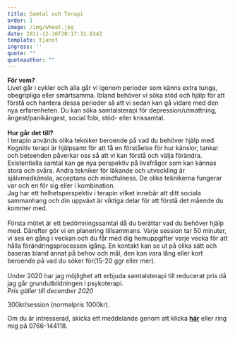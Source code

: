 ```yaml
---
title: Samtal och Terapi
order: 1
image: /img/wheat.jpg
date: 2011-12-16T20:17:31.834Z
template: tjanst
ingress: ''
quote: ""
quoteauthor: ""
---
```

**För vem?**<br/>Livet går i cykler och alla går vi igenom perioder som känns extra tunga, obegripliga eller smärtsamma. Ibland behöver vi söka stöd och hjälp för att förstå och hantera dessa perioder så att vi sedan kan gå vidare med den nya erfarenheten. Du kan söka samtalsterapi för depression/utmattning, ångest/panikångest, social fobi, stöd- eller krissamtal.<br/><br/>**Hur går det till?**<br/>I terapin används olika tekniker beroende på vad du behöver hjälp med.\
Kognitiv terapi är hjälpsamt för att få en förståelse för hur känslor, tankar och beteenden påverkar oss så att vi kan förstå och välja förändra. Existentiella samtal kan ge nya perspektiv på livsfrågor som kan kännas stora och svåra. Andra tekniker för läkande och utveckling är självmedkänsla, acceptans och mindfulness. De olika teknikerna fungerar var och en för sig eller i kombination.<br/>Jag har ett helhetsperspektiv i terapin vilket innebär att ditt sociala sammanhang och din uppväxt är viktiga delar för att förstå det mående du kommer med.<br/><br/>Första mötet är ett bedömningssamtal då du berättar vad du behöver hjälp med. Därefter gör vi en planering tillsammans. Varje session tar 50 minuter, vi ses en gång i veckan och du får med dig hemuppgifter varje vecka för att hålla förändringsprocessen igång. En kontakt kan se ut på olika sätt och baseras bland annat på behov och mål, den kan vara lång eller kort beroende på vad du söker för(15-20 ggr eller mer).<br/><br/>Under 2020 har jag möjlighet att erbjuda samtalsterapi till reducerat pris då jag går grundutbildningen i psykoterapi.<br/>*Pris gäller till december 2020*<br/>

300kr/session (normalpris 1000kr).

Om du är intresserad, skicka ett meddelande genom att klicka **[här](https://dinrytm.se/kontakt)** eller ring mig på 0766-144118.
